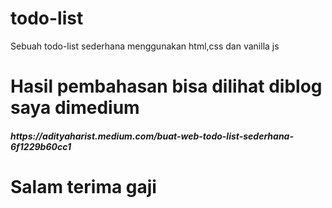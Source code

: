 # todo-list
Sebuah todo-list sederhana menggunakan html,css dan vanilla js

# Hasil pembahasan bisa dilihat diblog saya dimedium
<h5>https://adityaharist.medium.com/buat-web-todo-list-sederhana-6f1229b60cc1</h5>

# Salam terima gaji
